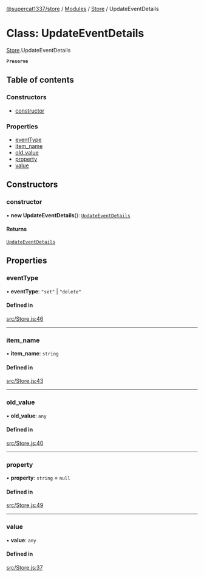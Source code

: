 [@supercat1337/store](../README.md) / [Modules](../modules.md) / [Store](../modules/Store.md) / UpdateEventDetails

# Class: UpdateEventDetails

[Store](../modules/Store.md).UpdateEventDetails

**`Preserve`**

## Table of contents

### Constructors

- [constructor](Store.UpdateEventDetails.md#constructor)

### Properties

- [eventType](Store.UpdateEventDetails.md#eventtype)
- [item\_name](Store.UpdateEventDetails.md#item_name)
- [old\_value](Store.UpdateEventDetails.md#old_value)
- [property](Store.UpdateEventDetails.md#property)
- [value](Store.UpdateEventDetails.md#value)

## Constructors

### constructor

• **new UpdateEventDetails**(): [`UpdateEventDetails`](Store.UpdateEventDetails.md)

#### Returns

[`UpdateEventDetails`](Store.UpdateEventDetails.md)

## Properties

### eventType

• **eventType**: ``"set"`` \| ``"delete"``

#### Defined in

[src/Store.js:46](https://github.com/supercat911/store/blob/7df2cea901795343a92975806dcdc89a738610af/src/Store.js#L46)

___

### item\_name

• **item\_name**: `string`

#### Defined in

[src/Store.js:43](https://github.com/supercat911/store/blob/7df2cea901795343a92975806dcdc89a738610af/src/Store.js#L43)

___

### old\_value

• **old\_value**: `any`

#### Defined in

[src/Store.js:40](https://github.com/supercat911/store/blob/7df2cea901795343a92975806dcdc89a738610af/src/Store.js#L40)

___

### property

• **property**: `string` = `null`

#### Defined in

[src/Store.js:49](https://github.com/supercat911/store/blob/7df2cea901795343a92975806dcdc89a738610af/src/Store.js#L49)

___

### value

• **value**: `any`

#### Defined in

[src/Store.js:37](https://github.com/supercat911/store/blob/7df2cea901795343a92975806dcdc89a738610af/src/Store.js#L37)
